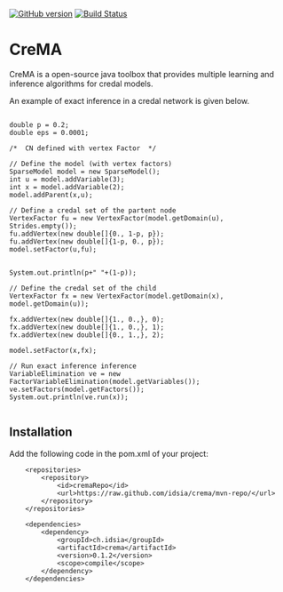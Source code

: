 [![GitHub version](https://badge.fury.io/gh/idsia%2Fcrema.svg)](https://badge.fury.io/gh/idsia%2Fcrema)
[![Build Status](https://travis-ci.org/IDSIA/crema.svg?branch=master)](https://travis-ci.org/IDSIA/crema)
# CreMA

CreMA is a open-source java toolbox that provides multiple
learning and inference algorithms for credal models.

An example of exact inference in a credal network is given below.

```

double p = 0.2;
double eps = 0.0001;

/*  CN defined with vertex Factor  */

// Define the model (with vertex factors)
SparseModel model = new SparseModel();
int u = model.addVariable(3);
int x = model.addVariable(2);
model.addParent(x,u);

// Define a credal set of the partent node
VertexFactor fu = new VertexFactor(model.getDomain(u), Strides.empty());
fu.addVertex(new double[]{0., 1-p, p});
fu.addVertex(new double[]{1-p, 0., p});
model.setFactor(u,fu);


System.out.println(p+" "+(1-p));

// Define the credal set of the child
VertexFactor fx = new VertexFactor(model.getDomain(x), model.getDomain(u));

fx.addVertex(new double[]{1., 0.,}, 0);
fx.addVertex(new double[]{1., 0.,}, 1);
fx.addVertex(new double[]{0., 1.,}, 2);

model.setFactor(x,fx);

// Run exact inference inference
VariableElimination ve = new FactorVariableElimination(model.getVariables());
ve.setFactors(model.getFactors());
System.out.println(ve.run(x));


``` 

## Installation

Add the following code in the  pom.xml of your project:

```
    <repositories>
        <repository>
            <id>cremaRepo</id>
            <url>https://raw.github.com/idsia/crema/mvn-repo/</url>
        </repository>
    </repositories>

    <dependencies>
        <dependency>
            <groupId>ch.idsia</groupId>
            <artifactId>crema</artifactId>
            <version>0.1.2</version>
            <scope>compile</scope>
        </dependency>
    </dependencies>
```
